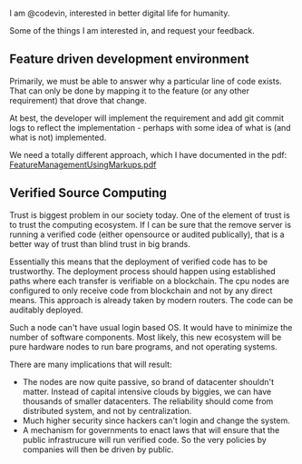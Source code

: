 I am @codevin, interested in better digital life for humanity. 

Some of the things I am interested in, and request your feedback.

## Feature driven development environment 

Primarily, we must be able to answer why a particular line of code exists. That can only be done by mapping it to the feature (or any other requirement) that drove that change. 

At best, the developer will implement the requirement and add git commit logs to reflect the implementation - perhaps with some idea of what is (and what is not) implemented. 

We need a totally different approach, which I have documented in the pdf: [FeatureManagementUsingMarkups.pdf](https://github.com/codevin/codevin/files/8439808/FeatureManagementUsingMarkups.pdf)

## Verified Source Computing

Trust is biggest problem in our society today. One of the element of trust is to trust the computing ecosystem. If I can be sure that the remove server is running a verified code (either opensource or audited publically), that is a better way of trust than blind trust in big brands.

Essentially this means that the deployment of verified code has to be trustworthy. The deployment process should happen using established paths where each transfer is verifiable on a blockchain. The cpu nodes are configured to only receive code from blockchain and not by any direct means.  This approach is already taken by modern routers. The code can be auditably deployed.

Such a node can't have usual login based OS. It would have to minimize the number of software components. Most likely, this new ecosystem will be pure hardware nodes to run bare programs, and not operating systems.

There are many implications that will result:
* The nodes are now quite passive, so brand of datacenter shouldn't matter. Instead of capital intensive clouds by biggies, we can have thousands of smaller datacenters. The reliability should come from distributed system, and not by centralization. 
* Much higher security since hackers can't login and change the system.
* A mechanism for governments to enact laws that will ensure that the public infrastrucure will run verified code. So the very policies by companies will then be driven by public. 
